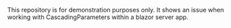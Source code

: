 This repository is for demonstration purposes only. It shows an issue when working with CascadingParameters within a blazor server app.
